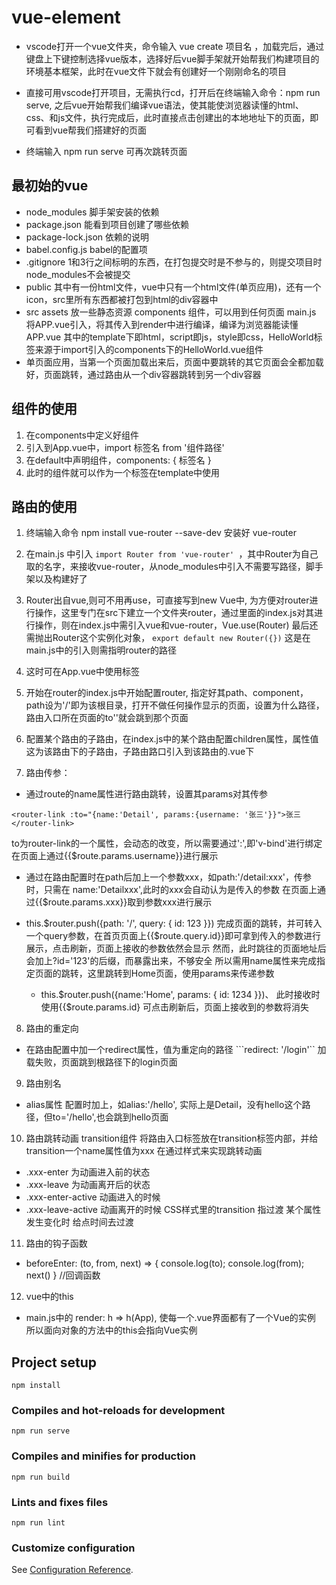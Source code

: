 # vue-element
- vscode打开一个vue文件夹，命令输入 vue create 项目名 ，加载完后，通过键盘上下键控制选择vue版本，选择好后vue脚手架就开始帮我们构建项目的环境基本框架，此时在vue文件下就会有创建好一个刚刚命名的项目

- 直接可用vscode打开项目，无需执行cd，打开后在终端输入命令：npm run serve, 之后vue开始帮我们编译vue语法，使其能使浏览器读懂的html、css、和js文件，执行完成后，此时直接点击创建出的本地地址下的页面，即可看到vue帮我们搭建好的页面

- 终端输入 npm run serve 可再次跳转页面

## 最初始的vue
- node_modules       脚手架安装的依赖
- package.json       能看到项目创建了哪些依赖
- package-lock.json  依赖的说明
- babel.config.js    babel的配置项
- .gitignore         1和3行之间标明的东西，在打包提交时是不参与的，则提交项目时node_modules不会被提交
- public             其中有一份html文件，vue中只有一个html文件(单页应用)，还有一个icon，src里所有东西都被打包到html的div容器中
- src                assets 放一些静态资源      components 组件，可以用到任何页面       main.js 将APP.vue引入，将其传入到render中进行编译，编译为浏览器能读懂     APP.vue 其中的template下即html，script即js，style即css，HelloWorld标签来源于import引入的components下的HelloWorld.vue组件
- 单页面应用，当第一个页面加载出来后，页面中要跳转的其它页面会全都加载好，页面跳转，通过路由从一个div容器跳转到另一个div容器

## 组件的使用
1. 在components中定义好组件
2. 引入到App.vue中，import 标签名 from '组件路径'
3. 在default中声明组件，components: { 标签名 }
4. 此时的组件就可以作为一个标签在template中使用

## 路由的使用
1. 终端输入命令 npm install vue-router --save-dev 安装好 vue-router
2. 在main.js 中引入 ```import Router from 'vue-router' ```，其中Router为自己取的名字，来接收vue-router，从node_modules中引入不需要写路径，脚手架以及构建好了
3. Router出自vue,则可不用再use，可直接写到new Vue中, 为方便对router进行操作，这里专门在src下建立一个文件夹router，通过里面的index.js对其进行操作，则在index.js中需引入vue和vue-router，Vue.use(Router)
最后还需抛出Router这个实例化对象， ```export default new Router({})``` 这是在main.js中的引入则需指明router的路径
4. 这时可在App.vue中使用<router></router>标签
5. 开始在router的index.js中开始配置router, 指定好其path、component，path设为'/'即为该根目录，打开不做任何操作显示的页面，设置为什么路径，路由入口所在页面的to''就会跳到那个页面
6. 配置某个路由的子路由，在index.js中的某个路由配置children属性，属性值这为该路由下的子路由，子路由路口引入到该路由的.vue下

7. 路由传参：
  - 通过route的name属性进行路由跳转，设置其params对其传参
  ```
  <router-link :to="{name:'Detail', params:{username: '张三'}}">张三</router-link>
  ```
  to为router-link的一个属性，会动态的改变，所以需要通过':',即'v-bind'进行绑定
  在页面上通过{{$route.params.username}}进行展示
  
  - 通过在路由配置时在path后加上一个参数xxx，如path:'/detail:xxx'，传参时，只需在       name:'Detailxxx',此时的xxx会自动认为是传入的参数
  在页面上通过{{$route.params.xxx}}取到参数xxx进行展示

  - this.$router.push({path: '/', query: { id: 123 }})
  完成页面的跳转，并可转入一个query参数，在首页页面上{{$route.query.id}}即可拿到传入的参数进行展示，点击刷新，页面上接收的参数依然会显示
  然而，此时跳往的页面地址后会加上?id='123'的后缀，而暴露出来，不够安全
  所以需用name属性来完成指定页面的跳转，这里跳转到Home页面，使用params来传递参数
    - this.$router.push({name:'Home', params: { id: 1234 }})、
    此时接收时使用{{$route.params.id}
    可点击刷新后，页面上接收到的参数将消失


8. 路由的重定向
  - 在路由配置中加一个redirect属性，值为重定向的路径
  ```redirect: '/login'``
  加载失败，页面跳到根路径下的login页面
9. 路由别名
  - alias属性
  配置时加上，如alias:'/hello', 实际上是Detail，没有hello这个路径，但to='/hello',也会跳到hello页面
10. 路由跳转动画
  transition组件
  将路由入口标签放在transition标签内部，并给transition一个name属性值为xxx
  在通过样式来实现跳转动画
  - .xxx-enter 为动画进入前的状态
  - .xxx-leave 为动画离开后的状态
  - .xxx-enter-active 动画进入的时候 
  - .xxx-leave-active 动画离开的时候
  CSS样式里的transition 指过渡 某个属性发生变化时 给点时间去过渡
11. 路由的钩子函数
  - beforeEnter: (to, from, next) => { 
      console.log(to);
      console.log(from);
      next()
    }  //回调函数  

12. vue中的this
- main.js中的
render: h => h(App),
使每一个.vue界面都有了一个Vue的实例
所以面向对象的方法中的this会指向Vue实例 

## Project setup
```
npm install
```

### Compiles and hot-reloads for development
```
npm run serve
```

### Compiles and minifies for production
```
npm run build
```

### Lints and fixes files
```
npm run lint
```

### Customize configuration
See [Configuration Reference](https://cli.vuejs.org/config/).
